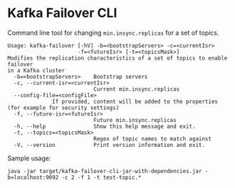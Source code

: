 # Kafka Failover CLI

Command line tool for changing `min.insync.replicas` for a set of topics.

    Usage: kafka-failover [-hV] -b=<bootstrapServers> -c=<currentIsr>
                          -f=<futureIsr> [-t=<topicsMask>]
    Modifies the replication characteristics of a set of topics to enable failover
    in a Kafka cluster
      -b=<bootstrapServers>    Bootstrap servers
      -c, --current-isr=<currentIsr>
                               Current min.insync.replicas
      --config-file=<configFile>
                  If provided, content will be added to the properties (for example for security settings)
      -f, --future-isr=<futureIsr>
                               Future min.insync.replicas
      -h, --help               Show this help message and exit.
      -t, --topics=<topicsMask>
                               Regex of topic names to match against
      -V, --version            Print version information and exit.

Sample usage:

    java -jar target/kafka-failover-cli-jar-with-dependencies.jar -b=localhost:9092 -c 2 -f 1 -t test-topic.*
